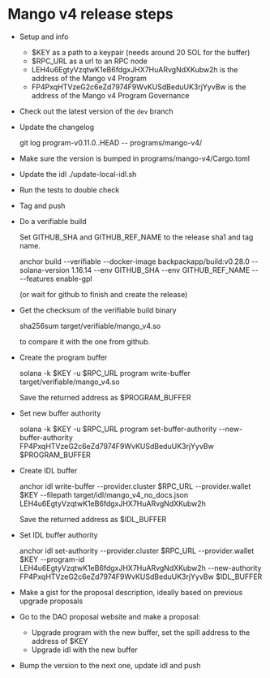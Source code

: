 # Mango v4 release steps

- Setup and info

  - $KEY as a path to a keypair (needs around 20 SOL for the buffer)
  - $RPC_URL as a url to an RPC node
  - LEH4u6EgtyVzqtwK1eB6fdgxJHX7HuARvgNdXKubw2h is the address of the Mango v4 Program
  - FP4PxqHTVzeG2c6eZd7974F9WvKUSdBeduUK3rjYyvBw is the address of the Mango v4 Program Governance

- Check out the latest version of the `dev` branch

- Update the changelog

  git log program-v0.11.0..HEAD -- programs/mango-v4/

- Make sure the version is bumped in programs/mango-v4/Cargo.toml

- Update the idl ./update-local-idl.sh

- Run the tests to double check

- Tag and push

- Do a verifiable build

  Set GITHUB_SHA and GITHUB_REF_NAME to the release sha1 and tag name.

  anchor build --verifiable --docker-image backpackapp/build:v0.28.0 --solana-version 1.16.14 --env GITHUB_SHA --env GITHUB_REF_NAME -- --features enable-gpl

  (or wait for github to finish and create the release)

- Get the checksum of the verifiable build binary

  sha256sum target/verifiable/mango_v4.so

  to compare it with the one from github.

- Create the program buffer

  solana -k $KEY -u $RPC_URL program write-buffer target/verifiable/mango_v4.so

  Save the returned address as $PROGRAM_BUFFER

- Set new buffer authority

  solana -k $KEY -u $RPC_URL program set-buffer-authority --new-buffer-authority FP4PxqHTVzeG2c6eZd7974F9WvKUSdBeduUK3rjYyvBw $PROGRAM_BUFFER

- Create IDL buffer

  anchor idl write-buffer --provider.cluster $RPC_URL --provider.wallet $KEY --filepath target/idl/mango_v4_no_docs.json LEH4u6EgtyVzqtwK1eB6fdgxJHX7HuARvgNdXKubw2h

  Save the returned address as $IDL_BUFFER

- Set IDL buffer authority

  anchor idl set-authority --provider.cluster $RPC_URL --provider.wallet $KEY --program-id LEH4u6EgtyVzqtwK1eB6fdgxJHX7HuARvgNdXKubw2h --new-authority FP4PxqHTVzeG2c6eZd7974F9WvKUSdBeduUK3rjYyvBw $IDL_BUFFER

- Make a gist for the proposal description, ideally based on previous upgrade proposals

- Go to the DAO proposal website and make a proposal:
  - Upgrade program with the new buffer, set the spill address to the address of $KEY
  - Upgrade idl with the new buffer

- Bump the version to the next one, update idl and push
